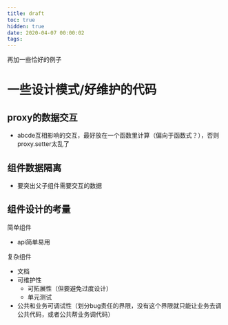 ```yaml
---
title: draft
toc: true
hidden: true
date: 2020-04-07 00:00:02
tags:
---
```


再加一些恰好的例子

# 一些设计模式/好维护的代码
## proxy的数据交互
* abcde互相影响的交互，最好放在一个函数里计算（偏向于函数式？），否则proxy.setter太乱了

## 组件数据隔离
* 要突出父子组件需要交互的数据

## 组件设计的考量
简单组件
* api简单易用

复杂组件
* 文档
* 可维护性
  * 可拓展性（但要避免过度设计）
  * 单元测试
* 公共和业务可调试性（划分bug责任的界限，没有这个界限就只能让业务去调公共代码，或者公共帮业务调代码）

